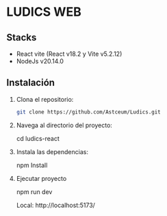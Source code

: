# LUDICS WEB

## Stacks

- React vite (React v18.2 y Vite v5.2.12)
- NodeJs v20.14.0

## Instalación

1. Clona el repositorio:

   ```bash
   git clone https://github.com/Astceum/Ludics.git

2. Navega al directorio del proyecto:

    cd ludics-react

3. Instala las dependencias:

    npm Install

4. Ejecutar proyecto

    npm run dev

    Local:   http://localhost:5173/